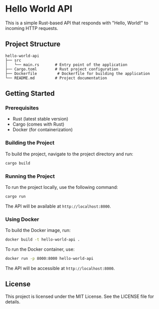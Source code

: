 # Hello World API

This is a simple Rust-based API that responds with "Hello, World!" to incoming HTTP requests.

## Project Structure

```
hello-world-api
├── src
│   └── main.rs       # Entry point of the application
├── Cargo.toml        # Rust project configuration
├── Dockerfile         # Dockerfile for building the application
└── README.md         # Project documentation
```

## Getting Started

### Prerequisites

- Rust (latest stable version)
- Cargo (comes with Rust)
- Docker (for containerization)

### Building the Project

To build the project, navigate to the project directory and run:

```bash
cargo build
```

### Running the Project

To run the project locally, use the following command:

```bash
cargo run
```

The API will be available at `http://localhost:8000`.

### Using Docker

To build the Docker image, run:

```bash
docker build -t hello-world-api .
```

To run the Docker container, use:

```bash
docker run -p 8000:8000 hello-world-api
```

The API will be accessible at `http://localhost:8000`.

## License

This project is licensed under the MIT License. See the LICENSE file for details.